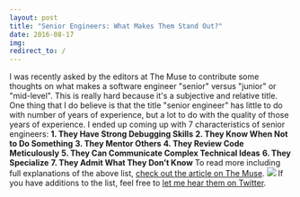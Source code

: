 ```yaml
---
layout: post
title: "Senior Engineers: What Makes Them Stand Out?"
date: 2016-08-17
img: 
redirect_to: /
---
```

I was recently asked by the editors at The Muse to contribute some thoughts on what makes a software engineer "senior" versus "junior" or "mid-level". This is really hard because it's a subjective and relative title. One thing that I do believe is that the title "senior engineer" has little to do with number of years of experience, but a lot to do with the quality of those years of experience. I ended up coming up with 7 characteristics of senior engineers: **1\. They Have Strong Debugging Skills** **2\. They Know When Not to Do Something** **3\. They Mentor Others** **4\. They Review Code Meticulously** **5\. They Can Communicate Complex Technical Ideas** **6\. They Specialize** **7\. They Admit What They Don’t Know** To read more including full explanations of the above list, [check out the article on The Muse](https://www.themuse.com/advice/7-traits-that-make-senior-engineers-stand-out-from-more-junior-team-members?ref=carousel-slide-0). ![](https://i.imgur.com/uElw8Ah.jpg) If you have additions to the list, feel free to [let me hear them on Twitter](http://www.twitter.com/karllhughes).
